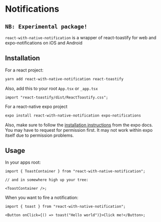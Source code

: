 # Notifications

## `NB: Experimental package!`

`react-with-native-notification` is a wrapper of react-toastify for web and expo-notifications on iOS and Android

## Installation

For a react project:

```bash
yarn add react-with-native-notification react-toastify
```

Also, add this to your root `App.tsx` or `_app.tsx`

```tsx
import "react-toastify/dist/ReactToastify.css";
```

For a react-native expo project

```bash
expo install react-with-native-notification expo-notifications
```

Also, make sure to follow the [installation instructions](https://docs.expo.dev/versions/latest/sdk/notifications/) from the expo docs. You may have to request for permission first. It may not work within expo itself due to permission problems.

## Usage

In your apps root:

```tsx
import { ToastContainer } from "react-with-native-notification";

// and in somewhere high up your tree:

<ToastContainer />;
```

When you want to fire a notification:

```tsx
import { toast } from "react-with-native-notification";

<Button onClick={() => toast("Hello world")}>Click me!</Button>;
```
